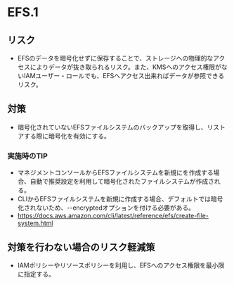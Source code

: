 # EFS.1

## リスク

- EFSのデータを暗号化せずに保存することで、ストレージへの物理的なアクセスによりデータが抜き取られるリスク。また、KMSへのアクセス権限がないIAMユーザー・ロールでも、EFSへアクセス出来ればデータが参照できるリスク。

## 対策

- 暗号化されていないEFSファイルシステムのバックアップを取得し、リストアする際に暗号化を有効にする。

### 実施時のTIP

- マネジメントコンソールからEFSファイルシステムを新規にを作成する場合、自動で推奨設定を利用して暗号化されたファイルシステムが作成される。
- CLIからEFSファイルシステムを新規に作成する場合、デフォルトでは暗号化されないため、--encryptedオプションを付ける必要がある。
- <https://docs.aws.amazon.com/cli/latest/reference/efs/create-file-system.html>

## 対策を行わない場合のリスク軽減策

- IAMポリシーやリソースポリシーを利用し、EFSへのアクセス権限を最小限に指定する。
